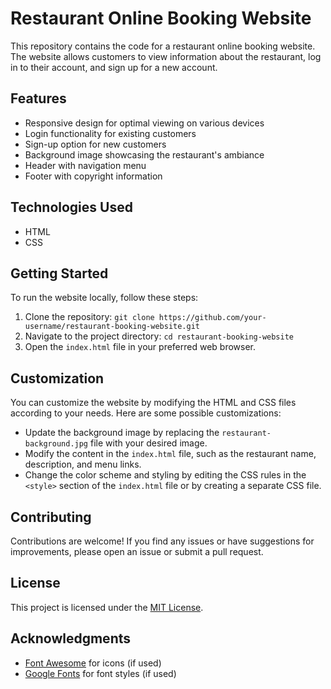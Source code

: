 # Restaurant Online Booking Website

This repository contains the code for a restaurant online booking website. The website allows customers to view information about the restaurant, log in to their account, and sign up for a new account.

## Features

- Responsive design for optimal viewing on various devices
- Login functionality for existing customers
- Sign-up option for new customers
- Background image showcasing the restaurant's ambiance
- Header with navigation menu
- Footer with copyright information

## Technologies Used

- HTML
- CSS

## Getting Started

To run the website locally, follow these steps:

1. Clone the repository: `git clone https://github.com/your-username/restaurant-booking-website.git`
2. Navigate to the project directory: `cd restaurant-booking-website`
3. Open the `index.html` file in your preferred web browser.

## Customization

You can customize the website by modifying the HTML and CSS files according to your needs. Here are some possible customizations:

- Update the background image by replacing the `restaurant-background.jpg` file with your desired image.
- Modify the content in the `index.html` file, such as the restaurant name, description, and menu links.
- Change the color scheme and styling by editing the CSS rules in the `<style>` section of the `index.html` file or by creating a separate CSS file.

## Contributing

Contributions are welcome! If you find any issues or have suggestions for improvements, please open an issue or submit a pull request.

## License

This project is licensed under the [MIT License](LICENSE).

## Acknowledgments

- [Font Awesome](https://fontawesome.com/) for icons (if used)
- [Google Fonts](https://fonts.google.com/) for font styles (if used)